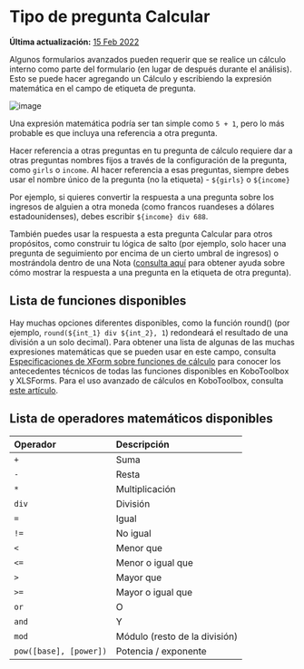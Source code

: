 # Tipo de pregunta Calcular

**Última actualización:**
<a href="https://github.com/kobotoolbox/docs/blob/511ea4cb3c698a4b45e7c2b4efd1af4e356e811f/source/calculate_questions.md" class="reference">15
Feb 2022</a>

Algunos formularios avanzados pueden requerir que se realice un cálculo interno como parte del
formulario (en lugar de después durante el análisis). Esto se puede hacer
agregando un Cálculo y escribiendo la expresión matemática en el campo de
etiqueta de pregunta.

![image](/images/calculate_questions/calculation.gif)

Una expresión matemática podría ser tan simple como `5 + 1`, pero lo más probable es que
incluya una referencia a otra pregunta.

Hacer referencia a otras preguntas en tu pregunta de cálculo requiere dar a otras
preguntas nombres fijos a través de la configuración de la pregunta, como `girls` o
`income`. Al hacer referencia a esas preguntas, siempre debes usar el nombre único
de la pregunta (no la etiqueta) - `${girls}` o `${income}`

Por ejemplo, si quieres convertir la respuesta a una pregunta sobre los
ingresos de alguien a otra moneda (como francos ruandeses a dólares estadounidenses), debes
escribir `${income} div 688`.

También puedes usar la respuesta a esta pregunta Calcular para otros propósitos, como
construir tu lógica de salto (por ejemplo, solo hacer una pregunta de seguimiento por encima de un
cierto umbral de ingresos) o mostrándola dentro de una Nota
([consulta aquí](responses_inside_question.md) para obtener ayuda sobre cómo mostrar la
respuesta a una pregunta en la etiqueta de otra pregunta).

## Lista de funciones disponibles

Hay muchas opciones diferentes disponibles, como la función round()
(por ejemplo, `round(${int_1} div ${int_2}, 1`) redondeará el resultado de una división a un
solo decimal). Para obtener una lista de algunas de las muchas expresiones matemáticas que
se pueden usar en este campo, consulta
[Especificaciones de XForm sobre funciones de cálculo](https://docs.getodk.org/form-operators-functions/)
para conocer los antecedentes técnicos de todas las funciones disponibles en KoboToolbox y
XLSForms. Para el uso avanzado de cálculos en KoboToolbox, consulta
[este artículo](advanced_calculate.md).

## Lista de operadores matemáticos disponibles

| Operador               | Descripción                         |
| :--------------------- | :---------------------------------- |
| `+`                    | Suma                                |
| `-`                    | Resta                               |
| `*`                    | Multiplicación                      |
| `div`                  | División                            |
| `=`                    | Igual                               |
| `!=`                   | No igual                            |
| `<`                    | Menor que                           |
| `<=`                   | Menor o igual que                   |
| `>`                    | Mayor que                           |
| `>=`                   | Mayor o igual que                   |
| `or`                   | O                                   |
| `and`                  | Y                                   |
| `mod`                  | Módulo (resto de la división)       |
| `pow([base], [power])` | Potencia / exponente                |
